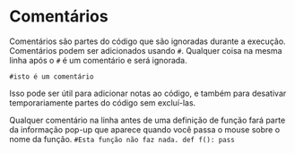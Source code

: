 # Comentários
Comentários são partes do código que são ignoradas durante a execução.
Comentários podem ser adicionados usando `#`. Qualquer coisa na mesma linha após o `#` é um comentário e será ignorada.

`#isto é um comentário`

Isso pode ser útil para adicionar notas ao código, e também para desativar temporariamente partes do código sem excluí-las.

Qualquer comentário na linha antes de uma definição de função fará parte da informação pop-up que aparece quando você passa o mouse sobre o nome da função.
`#Esta função não faz nada.
def f():
    pass`